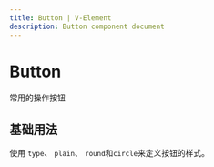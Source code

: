```yaml
---
title: Button | V-Element
description: Button component document
---
```


# Button
常用的操作按钮

## 基础用法
使用 `type`、 `plain`、 `round`和`circle`来定义按钮的样式。


<preview path="../demo/Button/Basic.vue" title="基础用法" description="Button 组件的基础用法"></preview>

